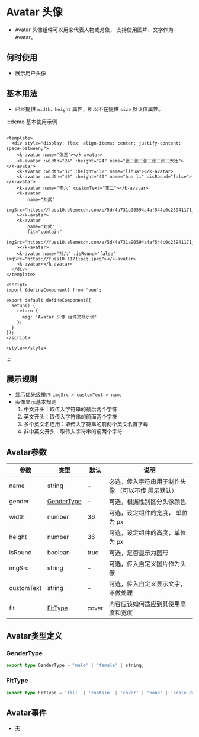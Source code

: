 # Avatar 头像

- Avatar 头像组件可以用来代表人物或对象， 支持使用图片、文字作为 Avatar。

## 何时使用

- 展示用户头像

## 基本用法

- 已经提供 `width、height` 属性，所以不在提供 `size` 默认值属性。

:::demo 基本使用示例

```vue

<template>
  <div style="display: flex; align-items: center; justify-content: space-between;">
    <k-avatar name="张三"></k-avatar>
    <k-avatar :width="24" :height="24" name="张三张三张三张三张三大壮"></k-avatar>
    <k-avatar :width="32" :height="32" name="lihua"></k-avatar>
    <k-avatar :width="40" :height="40" name="hua li" :isRound="false"></k-avatar>
    <k-avatar name="李六" customText="王二"></k-avatar>
    <k-avatar
        name="刘武"
        imgSrc="https://fuss10.elemecdn.com/e/5d/4a731a90594a4af544c0c25941171jpeg.jpeg"
    ></k-avatar>
    <k-avatar
        name="刘武"
        fit="contain"
        imgSrc="https://fuss10.elemecdn.com/e/5d/4a731a90594a4af544c0c25941171jpeg.jpeg"
    ></k-avatar>
    <k-avatar name="孙六" :isRound="false" imgSrc="https://fuss10.1171jpeg.jpeg"></k-avatar>
    <k-avatar></k-avatar>
  </div>
</template>

<script>
import {defineComponent} from 'vue';

export default defineComponent({
  setup() {
    return {
      msg: 'Avatar 头像 组件文档示例'
    };
  }
});
</script>

<style></style>
```

:::

## 展示规则

- 显示优先级排序 `imgSrc > customText > name`
- 头像显示基本规则
    1. 中文开头：取传入字符串的最后两个字符
    1. 英文开头：取传入字符串的前面两个字符
    1. 多个英文名连用：取传入字符串的前两个英文名首字母
    1. 非中英文开头：取传入字符串的前两个字符

## Avatar参数

| 参数       | 类型                        | 默认  | 说明                                                          |
| ---------- |---------------------------| ----- | ------------------------------------------------------------- |
| name       | string                    | -     | 必选，传入字符串用于制作头像 （可以不传 展示默认）            |
| gender     | [GenderType](#gendertype) | -     | 可选，根据性别区分头像颜色|
| width      | number                    | 36    | 可选，设定组件的宽度， 单位为 px                              |
| height     | number                    | 36    | 可选，设定组件的高度，单位为 px                               |
| isRound    | boolean                   | true  | 可选，是否显示为圆形                                          |
| imgSrc     | string                    | -     | 可选，传入自定义图片作为头像                                  |
| customText | string                    | -     | 可选，传入自定义显示文字，不做处理                            |
| fit        | [FitType](#fittype)       | cover | 内容应该如何适应到其使用高度和宽度        |

## Avatar类型定义

### GenderType

```ts
export type GenderType = 'male' | 'female' | string;
```

### FitType

```ts
export type FitType = 'fill' | 'contain' | 'cover' | 'none' | 'scale-down';
```

## Avatar事件

- 无
